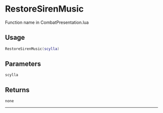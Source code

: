 # RestoreSirenMusic
Function name in CombatPresentation.lua
## Usage
```lua
RestoreSirenMusic(scylla)
```
## Parameters
`scylla`
## Returns
`none`

---
